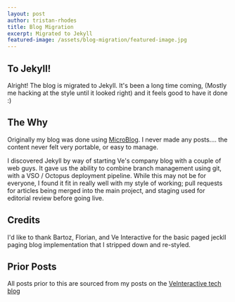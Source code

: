 ```yaml
---
layout: post
author: tristan-rhodes
title: Blog Migration
excerpt: Migrated to Jekyll
featured-image: /assets/blog-migration/featured-image.jpg
---
```

## To Jekyll!
Alright! The blog is migrated to Jekyll. It's been a long time coming, (Mostly me hacking at the style until it looked right) and it feels good to have it done :)

## The Why
Originally my blog was done using [MicroBlog](https://github.com/madskristensen/MiniBlog). I never made any posts.... the content never felt very portable, or easy to manage.

I discovered Jekyll by way of starting Ve's company blog with a couple of web guys. It gave us the ability to combine branch management using git, with a VSO / Octopus deployment pipeline. While this may not be for everyone, I found it fit in really well with my style of working; pull requests for articles being merged into the main project, and staging used for editorial review before going live.

## Credits
I'd like to thank Bartoz, Florian, and Ve Interactive for the basic paged jeckll paging blog implementation that I stripped down and re-styled.

## Prior Posts
All posts prior to this are sourced from my posts on the [VeInteractive tech blog](http://tech.veinteractive.com/) 